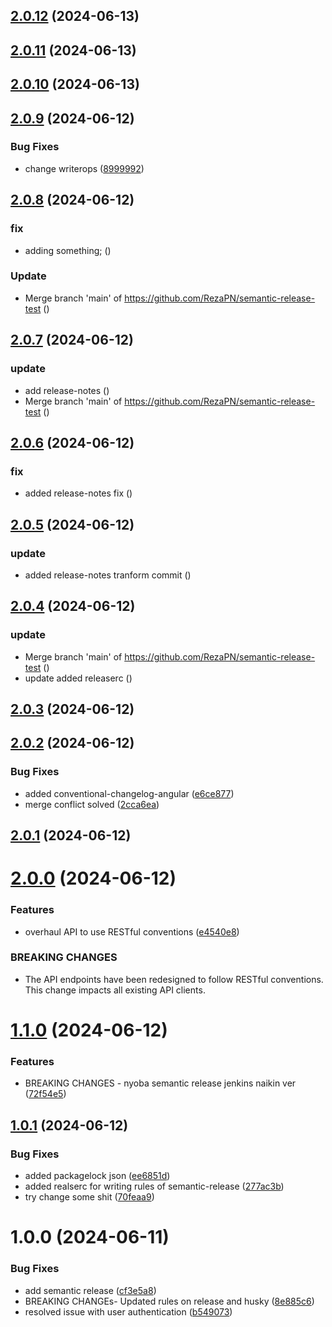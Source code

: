 ## [2.0.12](https://github.com/RezaPN/semantic-release-test/compare/v2.0.11...v2.0.12) (2024-06-13)

## [2.0.11](https://github.com/RezaPN/semantic-release-test/compare/v2.0.10...v2.0.11) (2024-06-13)

## [2.0.10](https://github.com/RezaPN/semantic-release-test/compare/v2.0.9...v2.0.10) (2024-06-13)

## [2.0.9](https://github.com/RezaPN/semantic-release-test/compare/v2.0.8...v2.0.9) (2024-06-12)


### Bug Fixes

* change writerops ([8999992](https://github.com/RezaPN/semantic-release-test/commit/89999928f9adb70548335b72a36fdecfc4c5cbc2))

## [2.0.8](https://github.com/RezaPN/semantic-release-test/compare/v2.0.7...v2.0.8) (2024-06-12)


### fix

* adding something; ([](https://github.com/RezaPN/semantic-release-test/commit/54937bb9ca613d05186e4f9ab0a269d7b1797a3b))


### Update

* Merge branch 'main' of https://github.com/RezaPN/semantic-release-test ([](https://github.com/RezaPN/semantic-release-test/commit/e124ed65d2d4fd237bf1ed2abeae8962b6534e76))

## [2.0.7](https://github.com/RezaPN/semantic-release-test/compare/v2.0.6...v2.0.7) (2024-06-12)


### update

* add release-notes ([](https://github.com/RezaPN/semantic-release-test/commit/9f889982f63134e391061a68016e5345f1a04bd4))
* Merge branch 'main' of https://github.com/RezaPN/semantic-release-test ([](https://github.com/RezaPN/semantic-release-test/commit/a01df88fb4a8845278566e0bb16d9c965efa7d0e))

## [2.0.6](https://github.com/RezaPN/semantic-release-test/compare/v2.0.5...v2.0.6) (2024-06-12)


### fix

* added release-notes fix ([](https://github.com/RezaPN/semantic-release-test/commit/d083198a19cdd0bbb0cd68bcd3619066d1d44bbc))

## [2.0.5](https://github.com/RezaPN/semantic-release-test/compare/v2.0.4...v2.0.5) (2024-06-12)


### update

* added release-notes tranform commit ([](https://github.com/RezaPN/semantic-release-test/commit/69cf3634f63aea21f4f0788371e4b5ce2b53d720))

## [2.0.4](https://github.com/RezaPN/semantic-release-test/compare/v2.0.3...v2.0.4) (2024-06-12)


### update

* Merge branch 'main' of https://github.com/RezaPN/semantic-release-test ([](https://github.com/RezaPN/semantic-release-test/commit/770bba9de6baab69411794aeef4d3b4773c19cca))
* update added releaserc ([](https://github.com/RezaPN/semantic-release-test/commit/79c1642c62508fc1c44f3855269b684cc172cc27))

## [2.0.3](https://github.com/RezaPN/semantic-release-test/compare/v2.0.2...v2.0.3) (2024-06-12)

## [2.0.2](https://github.com/RezaPN/semantic-release-test/compare/v2.0.1...v2.0.2) (2024-06-12)


### Bug Fixes

* added conventional-changelog-angular ([e6ce877](https://github.com/RezaPN/semantic-release-test/commit/e6ce877a9e06b7e7f090d7a92303c68d50ce1663))
* merge conflict solved ([2cca6ea](https://github.com/RezaPN/semantic-release-test/commit/2cca6ea5df640e2f838650a050dc6242e8b11b1f))

## [2.0.1](https://github.com/RezaPN/semantic-release-test/compare/v2.0.0...v2.0.1) (2024-06-12)

# [2.0.0](https://github.com/RezaPN/semantic-release-test/compare/v1.1.0...v2.0.0) (2024-06-12)


### Features

* overhaul API to use RESTful conventions ([e4540e8](https://github.com/RezaPN/semantic-release-test/commit/e4540e8d1e8d250cb3267f02d8e02d982b3f6410))


### BREAKING CHANGES

* The API endpoints have been redesigned to follow RESTful conventions. This change impacts all existing API clients.

# [1.1.0](https://github.com/RezaPN/semantic-release-test/compare/v1.0.1...v1.1.0) (2024-06-12)


### Features

* BREAKING CHANGES - nyoba semantic release jenkins naikin ver ([72f54e5](https://github.com/RezaPN/semantic-release-test/commit/72f54e5213034fe86b4815141d0d03b8e81fc96d))

## [1.0.1](https://github.com/RezaPN/semantic-release-test/compare/v1.0.0...v1.0.1) (2024-06-12)


### Bug Fixes

* added packagelock json ([ee6851d](https://github.com/RezaPN/semantic-release-test/commit/ee6851d5fa56dba39440c9c9e26f66d7839dcf37))
* added realserc for writing rules of semantic-release ([277ac3b](https://github.com/RezaPN/semantic-release-test/commit/277ac3b32df5aa0a73d4bea4a5d001bd245cb4ca))
* try change some shit ([70feaa9](https://github.com/RezaPN/semantic-release-test/commit/70feaa990a52d89c1699e3ef42a132916849ac57))

# 1.0.0 (2024-06-11)


### Bug Fixes

* add semantic release ([cf3e5a8](https://github.com/RezaPN/semantic-release-test/commit/cf3e5a89e8fa379a6c25b6d4c49a77e79ff7c7da))
* BREAKING CHANGEs- Updated rules on release and husky ([8e885c6](https://github.com/RezaPN/semantic-release-test/commit/8e885c66462a3e491889ac0c646d82f40658dd5a))
* resolved issue with user authentication ([b549073](https://github.com/RezaPN/semantic-release-test/commit/b549073def05fa2d100cf15644e3da0725f754aa))
